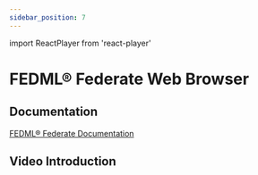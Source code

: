 ```yaml
---
sidebar_position: 7
---
```


import ReactPlayer from 'react-player'

# FEDML® Federate Web Browser

## Documentation
[FEDML® Federate Documentation](./../federate/index.md)

## Video Introduction
<ReactPlayer playing controls url='https://fedml.ai/spider_tutorial.mp4' width="100%" height="528px"/>



